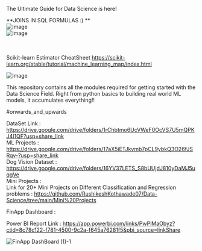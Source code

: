 The Ultimate Guide for Data Science is here!

**JOINS IN SQL FORMULAS :) **<br>
![image](https://user-images.githubusercontent.com/97045515/233816519-46cd9509-0cec-4705-9907-229819944035.png)<br>
![image](https://user-images.githubusercontent.com/97045515/233816944-77776c95-f05c-4720-a415-3b6641d0beb4.png)
<br><br><br>

Scikit-learn Estimator CheatSheet
https://scikit-learn.org/stable/tutorial/machine_learning_map/index.html

![image](https://user-images.githubusercontent.com/97045515/231350005-fcb36045-2eb8-4421-8c96-392dacc25a1b.png)



This repository contains all the modules required for getting started with the Data Science Field.
Right from python basics to building real world ML models, it accumulates everything!!


#onwards_and_upwards

DataSet Link : https://drive.google.com/drive/folders/1rChbtmo6UcVWeF0OcVS7U5mQPKJ4I1QF?usp=share_link<br>
ML Projects : https://drive.google.com/drive/folders/17aX5iETJkvmb7pCL9ybkQ3O26fJSRqv-?usp=share_link<br>
Dog Vision Dataset : https://drive.google.com/drive/folders/16YV37LETS_S8bUUjdJ810yDaMJ5uqgVe<br>
Mini Projects : <br>
Link for 20+ Mini Projects on Different Classification and Regression problems : https://github.com/RushikeshKothawade07/Data-Science/tree/main/Mini%20Projects

FinApp Dashboard : 

Power BI Report Link : https://app.powerbi.com/links/PwPlMaObyz?ctid=8c78c122-f781-4500-9c2a-f645a76281f5&pbi_source=linkShare


![FinApp DashBoard (1)-1](https://user-images.githubusercontent.com/97045515/229366652-85d07df1-8239-4bb2-8582-10afb57dc012.png)
